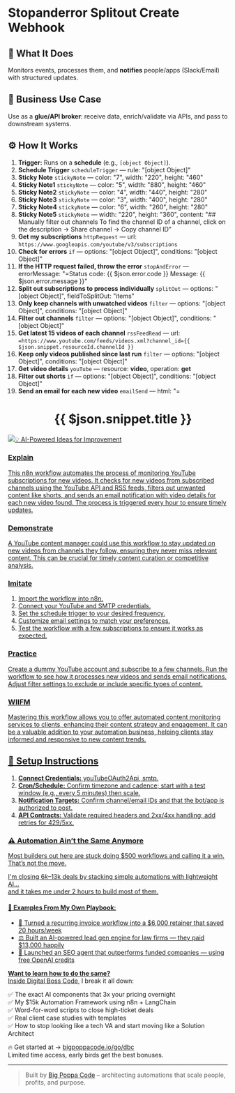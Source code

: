 # Stopanderror Splitout Create Webhook
## 🚀 What It Does
Monitors events, processes them, and **notifies** people/apps (Slack/Email) with structured updates.

## 💼 Business Use Case
Use as a **glue/API broker**: receive data, enrich/validate via APIs, and pass to downstream systems.

## ⚙️ How It Works
1. **Trigger:** Runs on a **schedule** (e.g., `[object Object]`).
2. **Schedule Trigger** `scheduleTrigger` — rule: "[object Object]"
3. **Sticky Note** `stickyNote` — color: "7", width: "220", height: "460"
4. **Sticky Note1** `stickyNote` — color: "5", width: "880", height: "460"
5. **Sticky Note2** `stickyNote` — color: "4", width: "440", height: "280"
6. **Sticky Note3** `stickyNote` — color: "3", width: "400", height: "280"
7. **Sticky Note4** `stickyNote` — color: "6", width: "260", height: "280"
8. **Sticky Note5** `stickyNote` — width: "220", height: "360", content: "## Manually filter out channels
To find the channel ID of a channel, click on the description → Share channel → Copy channel ID"
9. **Get my subscriptions** `httpRequest` — url: `https://www.googleapis.com/youtube/v3/subscriptions`
10. **Check for errors** `if` — options: "[object Object]", conditions: "[object Object]"
11. **If the HTTP request failed, throw the error** `stopAndError` — errorMessage: "=Status code: {{ $json.error.code }}
Message: {{ $json.error.message }}"
12. **Split out subscriptions to process individually** `splitOut` — options: "[object Object]", fieldToSplitOut: "items"
13. **Only keep channels with unwatched videos** `filter` — options: "[object Object]", conditions: "[object Object]"
14. **Filter out channels** `filter` — options: "[object Object]", conditions: "[object Object]"
15. **Get latest 15 videos of each channel** `rssFeedRead` — url: `=https://www.youtube.com/feeds/videos.xml?channel_id={{ $json.snippet.resourceId.channelId }}`
16. **Keep only videos published since last run** `filter` — options: "[object Object]", conditions: "[object Object]"
17. **Get video details** `youTube` — resource: **video**, operation: **get**
18. **Filter out shorts** `if` — options: "[object Object]", conditions: "[object Object]"
19. **Send an email for each new video** `emailSend` — html: "=<h1 style="text-align: center;">{{ $json.snippet.title }}</h1>
<a href="https://www.youtube.com/watch?v={{ $json.id }}">
  <img src="{{ $json.snippet.thumbnails[Object.keys($json.…[truncated]", options: "[object Object]", subject: "={{ $json.snippet.channelTitle }}"

## 💡 AI-Powered Ideas for Improvement
### Explain
This n8n workflow automates the process of monitoring YouTube subscriptions for new videos. It checks for new videos from subscribed channels using the YouTube API and RSS feeds, filters out unwanted content like shorts, and sends an email notification with video details for each new video found. The process is triggered every hour to ensure timely updates.

### Demonstrate
A YouTube content manager could use this workflow to stay updated on new videos from channels they follow, ensuring they never miss relevant content. This can be crucial for timely content curation or competitive analysis.

### Imitate
1. Import the workflow into n8n.
2. Connect your YouTube and SMTP credentials.
3. Set the schedule trigger to your desired frequency.
4. Customize email settings to match your preferences.
5. Test the workflow with a few subscriptions to ensure it works as expected.

### Practice
Create a dummy YouTube account and subscribe to a few channels. Run the workflow to see how it processes new videos and sends email notifications. Adjust filter settings to exclude or include specific types of content.

### WIIFM
Mastering this workflow allows you to offer automated content monitoring services to clients, enhancing their content strategy and engagement. It can be a valuable addition to your automation business, helping clients stay informed and responsive to new content trends.

## 🔧 Setup Instructions
1. **Connect Credentials:** youTubeOAuth2Api, smtp.
2. **Cron/Schedule:** Confirm timezone and cadence; start with a test window (e.g., every 5 minutes) then scale.
3. **Notification Targets:** Confirm channel/email IDs and that the bot/app is authorized to post.
4. **API Contracts:** Validate required headers and 2xx/4xx handling; add retries for 429/5xx.

### ⚠️ Automation Ain’t the Same Anymore

Most builders out here are stuck doing $500 workflows and calling it a win.  
That’s not the move.  

I'm closing $6k–$13k deals by stacking simple automations with lightweight AI...  
and it takes me under 2 hours to build most of them.

#### 🧠 Examples From My Own Playbook:
- 🔁 Turned a recurring invoice workflow into a $6,000 retainer that saved 20 hours/week  
- ⚖️ Built an AI-powered lead gen engine for law firms — they paid $13,000 happily  
- 🚀 Launched an SEO agent that outperforms funded companies — using free OpenAI credits  

**Want to learn how to do the same?**  
Inside [Digital Boss Code](https://bigpoppacode.io/go/dbc), I break it all down:

✅ The exact AI components that 3x your pricing overnight  
✅ My $15k Automation Framework using n8n + LangChain  
✅ Word-for-word scripts to close high-ticket deals  
✅ Real client case studies with templates  
✅ How to stop looking like a tech VA and start moving like a Solution Architect  

🔥 Get started at → [bigpoppacode.io/go/dbc](https://bigpoppacode.io/go/dbc)  
Limited time access, early birds get the best bonuses.

---
> Built by [Big Poppa Code](https://bigpoppacode.io) – architecting automations that scale people, profits, and purpose.
